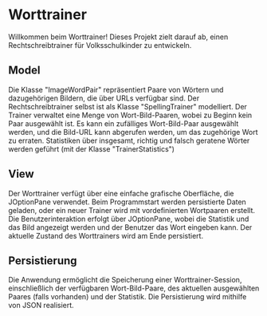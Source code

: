 # Worttrainer
Willkommen beim Worttrainer! Dieses Projekt zielt darauf ab, einen Rechtschreibtrainer für Volksschulkinder zu entwickeln.

## Model
Die Klasse "ImageWordPair" repräsentiert Paare von Wörtern und dazugehörigen Bildern, die über URLs verfügbar sind.
Der Rechtschreibtrainer selbst ist als Klasse "SpellingTrainer" modelliert.
Der Trainer verwaltet eine Menge von Wort-Bild-Paaren, wobei zu Beginn kein Paar ausgewählt ist.
Es kann ein zufälliges Wort-Bild-Paar ausgewählt werden, und die Bild-URL kann abgerufen werden, um das zugehörige Wort zu erraten.
Statistiken über insgesamt, richtig und falsch geratene Wörter werden geführt (mit der Klasse "TrainerStatistics")

## View
Der Worttrainer verfügt über eine einfache grafische Oberfläche, die JOptionPane verwendet.
Beim Programmstart werden persistierte Daten geladen, oder ein neuer Trainer wird mit vordefinierten Wortpaaren erstellt.
Die Benutzerinteraktion erfolgt über JOptionPane, wobei die Statistik und das Bild angezeigt werden und der Benutzer das Wort eingeben kann.
Der aktuelle Zustand des Worttrainers wird am Ende persistiert.

## Persistierung
Die Anwendung ermöglicht die Speicherung einer Worttrainer-Session, einschließlich der verfügbaren Wort-Bild-Paare, des aktuellen ausgewählten Paares (falls vorhanden) und der Statistik.
Die Persistierung wird mithilfe von JSON realisiert.